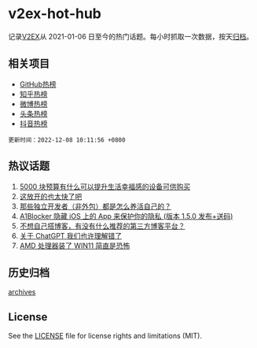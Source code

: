 # v2ex-hot-hub

 记录[V2EX](https://www.v2ex.com/)从 2021-01-06 日至今的热门话题。每小时抓取一次数据，按天[归档](archives)。
 
 ## 相关项目

- [GitHub热榜](https://github.com/lonnyzhang423/github-hot-hub)
- [知乎热榜](https://github.com/lonnyzhang423/zhihu-hot-hub)
- [微博热榜](https://github.com/lonnyzhang423/weibo-hot-hub)
- [头条热榜](https://github.com/lonnyzhang423/toutiao-hot-hub)
- [抖音热榜](https://github.com/lonnyzhang423/douyin-hot-hub)


 `更新时间：2022-12-08 10:11:56 +0800`

## 热议话题

1. [5000 块预算有什么可以提升生活幸福感的设备可供购买](https://www.v2ex.com/t/900774)
1. [这放开的也太快了吧](https://www.v2ex.com/t/900960)
1. [那些独立开发者（非外包）都是怎么养活自己的？](https://www.v2ex.com/t/900741)
1. [A1Blocker 隐藏 iOS 上的 App 来保护你的隐私 (版本 1.5.0 发布+送码)](https://www.v2ex.com/t/900941)
1. [不想自己搭博客，有没有什么推荐的第三方博客平台？](https://www.v2ex.com/t/900837)
1. [关于 ChatGPT 我们也许理解错了](https://www.v2ex.com/t/900733)
1. [AMD 处理器装了 WIN11 简直是恐怖](https://www.v2ex.com/t/900789)

## 历史归档

[archives](archives)

## License

See the [LICENSE](LICENSE) file for license rights and limitations (MIT).
